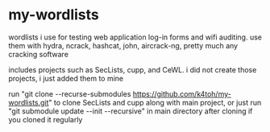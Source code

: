 # my-wordlists
wordlists i use for testing web application log-in forms and wifi auditing. use them with hydra, ncrack, hashcat, john, aircrack-ng, pretty much any cracking software

includes projects such as SecLists, cupp, and CeWL. i did not create those projects, i just added them to mine

run "git clone --recurse-submodules https://github.com/k4toh/my-wordlists.git" to clone SecLists and cupp along with main project, or just run "git submodule update --init --recursive" in main directory after cloning if you cloned it regularly 
